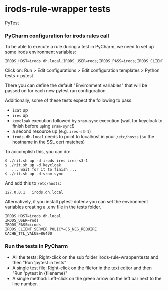 # irods-rule-wrapper tests
PyTest 


### PyCharm configuration for irods rules call
To be able to execute a rule during a test in PyCharm, we need to set up some irods environment variables:
```
IRODS_HOST=irods.dh.local;IRODS_USER=rods;IRODS_PASS=irods;IRODS_CLIENT_SERVER_POLICY=CS_NEG_REQUIRE;CACHE_TTL_VALUE=86400
```
Click on: Run > Edit configurations > Edit configuration templates > Python tests > pytest

There you can define the default "Environment variables" that will be passed on for each new pytest run configuration

Additionally, some of these tests expect the following to pass:
* `icat` up
* `ires` up
* `keycloak` execution followed by `sram-sync` execution (wait for keycloak to finish before `up`ing `sram-sync`!)
* a second resource up (e.g. `ires-s3-1`)
* `irods.dh.local` needs to point to localhost in your `/etc/hosts` (so the hostname in the SSL cert matches)

To accomplish this, you can do:
```
$ ./rit.sh up -d irods ires ires-s3-1
$ ./rit.sh up -d keycloak
   ... wait for it to finish ...
$ ./rit.sh up -d sram-sync
```
And add this to `/etc/hosts`:
```
127.0.0.1	irods.dh.local
```

Alternatively, if you install pytest-dotenv you can set the environment variables creating a .env file in the tests folder.
```shell script
IRODS_HOST=irods.dh.local
IRODS_USER=rods
IRODS_PASS=irods
IRODS_CLIENT_SERVER_POLICY=CS_NEG_REQUIRE
CACHE_TTL_VALUE=86400
```


### Run the tests in PyCharm

* All the tests: Right-click on the sub folder irods-rule-wrapper/tests and then "Run 'pytest in tests"
* A single test file: Right-click on the file/or in the text editor and then "Run 'pytest in {filename}"
* A single method: Left-click on the green arrow on the left bar next to the line number.